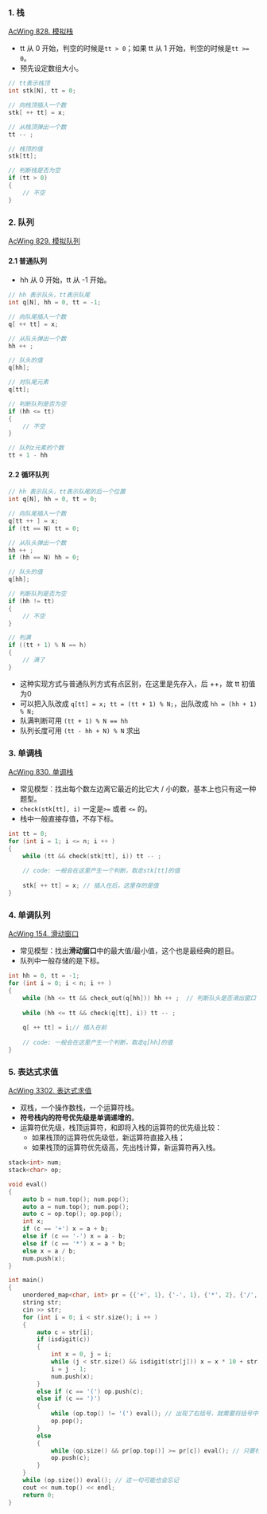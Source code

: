 ### 1. 栈

[AcWing 828. 模拟栈](https://www.acwing.com/problem/content/830/)

+ tt 从 0 开始，判空的时候是`tt > 0`；如果 tt 从 1 开始，判空的时候是`tt >= 0`。
+ 预先设定数组大小。

```cpp
// tt表示栈顶
int stk[N], tt = 0;

// 向栈顶插入一个数
stk[ ++ tt] = x;

// 从栈顶弹出一个数
tt -- ;

// 栈顶的值
stk[tt];

// 判断栈是否为空
if (tt > 0) 
{
	// 不空
}
```

### 2. 队列 

[AcWing 829. 模拟队列](https://www.acwing.com/problem/content/831/)

#### 2.1 普通队列

+ hh 从 0 开始，tt 从 -1 开始。

```cpp
// hh 表示队头，tt表示队尾
int q[N], hh = 0, tt = -1;

// 向队尾插入一个数
q[ ++ tt] = x;

// 从队头弹出一个数
hh ++ ;

// 队头的值
q[hh];

// 对队尾元素
q[tt];

// 判断队列是否为空
if (hh <= tt)
{
	// 不空
}

// 队列z元素的个数
tt + 1 - hh
```

#### 2.2 循环队列

```cpp
// hh 表示队头，tt表示队尾的后一个位置
int q[N], hh = 0, tt = 0;

// 向队尾插入一个数
q[tt ++ ] = x;
if (tt == N) tt = 0;

// 从队头弹出一个数
hh ++ ;
if (hh == N) hh = 0;

// 队头的值
q[hh];

// 判断队列是否为空
if (hh != tt)
{
	// 不空
}

// 判满
if ((tt + 1) % N == h)
{
    // 满了
}
```

+ 这种实现方式与普通队列方式有点区别，在这里是先存入，后 ++，故 tt 初值为0
+ 可以把入队改成 `q[tt] = x; tt = (tt + 1) % N;`，出队改成 `hh = (hh + 1) % N;`
+ 队满判断可用 `(tt + 1) % N == hh`
+ 队列长度可用 `(tt - hh + N) % N` 求出

### 3. 单调栈 

[AcWing 830. 单调栈](https://www.acwing.com/problem/content/832/)

+ 常见模型：找出每个数左边离它最近的比它大 / 小的数，基本上也只有这一种题型。
+ `check(stk[tt], i)` 一定是`>=` 或者 `<=` 的。
+ 栈中一般直接存值，不存下标。

```cpp
int tt = 0;
for (int i = 1; i <= n; i ++ )
{
    while (tt && check(stk[tt], i)) tt -- ;
    
    // code: 一般会在这里产生一个判断，取走stk[tt]的值
    
    stk[ ++ tt] = x; // 插入在后，这里存的是值
}
```

### 4. 单调队列 

[AcWing 154. 滑动窗口](https://www.acwing.com/problem/content/156/)

+ 常见模型：找出**滑动窗口**中的最大值/最小值，这个也是最经典的题目。
+ 队列中一般存储的是下标。

```cpp
int hh = 0, tt = -1;
for (int i = 0; i < n; i ++ )
{
    while (hh <= tt && check_out(q[hh])) hh ++ ;  // 判断队头是否滑出窗口
    
    while (hh <= tt && check(q[tt], i)) tt -- ;
    
    q[ ++ tt] = i;// 插入在前
    
    // code: 一般会在这里产生一个判断，取走q[hh]的值
}
```

### 5. 表达式求值

[AcWing 3302. 表达式求值](https://www.acwing.com/problem/content/3305/)

+ 双栈，一个操作数栈，一个运算符栈。
+ **符号栈内的符号优先级是单调递增的**。
+ 运算符优先级，栈顶运算符，和即将入栈的运算符的优先级比较：
  + 如果栈顶的运算符优先级低，新运算符直接入栈；
  + 如果栈顶的运算符优先级高，先出栈计算，新运算符再入栈。


```cpp
stack<int> num;
stack<char> op;

void eval()
{
    auto b = num.top(); num.pop();
    auto a = num.top(); num.pop();
    auto c = op.top(); op.pop();
    int x;
    if (c == '+') x = a + b;
    else if (c == '-') x = a - b;
    else if (c == '*') x = a * b;
    else x = a / b;
    num.push(x);
}

int main()
{
    unordered_map<char, int> pr = {{'+', 1}, {'-', 1}, {'*', 2}, {'/', 2}};
    string str;
    cin >> str;
    for (int i = 0; i < str.size(); i ++ )
    {
        auto c = str[i];
        if (isdigit(c))
        {
            int x = 0, j = i;
            while (j < str.size() && isdigit(str[j])) x = x * 10 + str[j ++ ] - '0';
            i = j - 1;
            num.push(x);
        }
        else if (c == '(') op.push(c);
        else if (c == ')')
        {
            while (op.top() != '(') eval(); // 出现了右括号，就需要将括号中的所有计算完
            op.pop();
        }
        else
        {
            while (op.size() && pr[op.top()] >= pr[c]) eval(); // 只要栈顶符号的优先级高于当前优先级，就要使用栈顶的符号运算。 易错点：op.size()会忘；while 会写成 if；是 >= ，不是 >
            op.push(c);
        }
    }
    while (op.size()) eval(); // 这一句可能也会忘记
    cout << num.top() << endl;
    return 0;
}
```